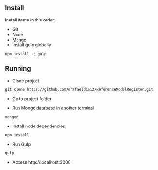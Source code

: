 ## Install

Install items in this order:

- Git
- Node
- Mongo
- Install gulp globally 
````
npm install -g gulp
````

## Running

- Clone project
```
git clone https://github.com/mrafaeldie12/ReferenceModelRegister.git
```

- Go to project folder

- Run Mongo database in another terminal
```
mongod
```

- Install node dependencies
```
npm install
```

- Run Gulp
```
gulp
```

- Access http://localhost:3000